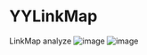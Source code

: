 # YYLinkMap
LinkMap analyze
![image](https://github.com/jerrydongyy/readme_add_pic/blob/master/1552896317086.jpg)
![image](https://github.com/jerrydongyy/readme_add_pic/blob/master/1552896338108.jpg)
